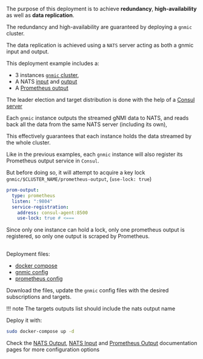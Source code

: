 The purpose of this deployment is to achieve __redundancy__, __high-availability__ as well as __data replication__.

The redundancy and high-availability are guaranteed by deploying a `gnmic` cluster.

The data replication is achieved using a `NATS` server acting as both a gnmic input and output.

This deployment example includes a:

- 3 instances [`gnmic` cluster](../../user_guide/HA.md), 
- A NATS [input](../../user_guide/inputs/nats_input.md) and [output](../../user_guide/outputs/nats_output.md) 
- A [Prometheus output](../../user_guide/outputs/prometheus_output.md)

The leader election and target distribution is done with the help of a [Consul server](https://www.consul.io/docs/introhttps://www.consul.io/docs/intro)

Each `gnmic` instance outputs the streamed gNMI data to NATS, and reads back all the data from the same NATS server (including its own),

This effectively guarantees that each instance holds the data streamed by the whole cluster.

Like in the previous examples, each `gnmic` instance will also register its Prometheus output service in `Consul`.

But before doing so, it will attempt to acquire a key lock `gnmic/$CLUSTER_NAME/prometheus-output`,  (`use-lock: true`)

```yaml
prom-output:
  type: prometheus
  listen: ":9804"
  service-registration:
    address: consul-agent:8500
    use-lock: true # <===

```
Since only one instance can hold a lock, only one prometheus output is registered, so only one output is scraped by Prometheus.


<div class="mxgraph" style="max-width:100%;border:1px solid transparent;margin:0 auto; display:block;" data-mxgraph="{&quot;page&quot;:12,&quot;zoom&quot;:1.4,&quot;highlight&quot;:&quot;#0000ff&quot;,&quot;nav&quot;:true,&quot;check-visible-state&quot;:true,&quot;resize&quot;:true,&quot;url&quot;:&quot;https://raw.githubusercontent.com/karimra/gnmic/diagrams/diagrams/cluster_nats_prometheus.drawio&quot;}"></div>

<script type="text/javascript" src="https://cdn.jsdelivr.net/gh/hellt/drawio-js@main/embed2.js?&fetch=https%3A%2F%2Fraw.githubusercontent.com%2Fkarimra%2Fgnmic%2Fdiagrams%2Fcluster_nats_prometheus.drawio" async></script>

Deployment files:

- [docker compose](https://github.com/karimra/gnmic/blob/master/examples/deployments/2.clusters/3.nats-input-prometheus-output/docker-compose.yaml)
- [gnmic config](https://github.com/karimra/gnmic/blob/master/examples/deployments/2.clusters/3.nats-input-prometheus-output/gnmic.yaml)
- [prometheus config](https://github.com/karimra/gnmic/blob/master/examples/deployments/2.clusters/3.nats-input-prometheus-output/prometheus/prometheus.yaml)

Download the files, update the `gnmic` config files with the desired subscriptions and targets.

!!! note
    The targets outputs list should include the nats output name

Deploy it with:

```bash
sudo docker-compose up -d
```

Check the  [NATS Output](../../user_guide/outputs/nats_output.md), [NATS Input](../../user_guide/inputs/nats_input.md) and  [Prometheus Output](../../user_guide/outputs/influxdb_output.md) documentation pages for more configuration options